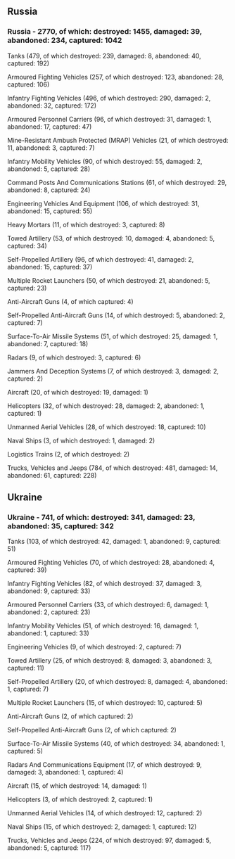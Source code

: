 
 
 ## Russia
 
 ### Russia - 2770, of which: destroyed: 1455, damaged: 39, abandoned: 234, captured: 1042

 

 

 Tanks (479, of which destroyed: 239, damaged: 8, abandoned: 40, captured: 192)

 Armoured Fighting Vehicles (257, of which destroyed: 123, abandoned: 28, captured: 106)

 Infantry Fighting Vehicles (496, of which destroyed: 290, damaged: 2, abandoned: 32, captured: 172)

 Armoured Personnel Carriers (96, of which destroyed: 31, damaged: 1, abandoned: 17, captured: 47)

 Mine-Resistant Ambush Protected (MRAP) Vehicles (21, of which destroyed: 11, abandoned: 3, captured: 7)

 Infantry Mobility Vehicles (90, of which destroyed: 55, damaged: 2, abandoned: 5, captured: 28)

 Command Posts And Communications Stations (61, of which destroyed: 29, abandoned: 8, captured: 24)

 Engineering Vehicles And Equipment (106, of which destroyed: 31, abandoned: 15, captured: 55)

 Heavy Mortars (11, of which destroyed: 3, captured: 8)

 Towed Artillery (53, of which destroyed: 10, damaged: 4, abandoned: 5, captured: 34)

 Self-Propelled Artillery (96, of which destroyed: 41, damaged: 2, abandoned: 15, captured: 37)

 Multiple Rocket Launchers (50, of which destroyed: 21, abandoned: 5, captured: 23)

 Anti-Aircraft Guns (4, of which captured: 4)

 Self-Propelled Anti-Aircraft Guns (14, of which destroyed: 5, abandoned: 2, captured: 7)

 Surface-To-Air Missile Systems (51, of which destroyed: 25, damaged: 1, abandoned: 7, captured: 18)

 Radars (9, of which destroyed: 3, captured: 6)

 Jammers And Deception Systems (7, of which destroyed: 3, damaged: 2, captured: 2)

 Aircraft (20, of which destroyed: 19, damaged: 1)

 Helicopters (32, of which destroyed: 28, damaged: 2, abandoned: 1, captured: 1)

 Unmanned Aerial Vehicles (28, of which destroyed: 18, captured: 10)

 Naval Ships (3, of which destroyed: 1, damaged: 2)

 Logistics Trains (2, of which destroyed: 2)

 Trucks, Vehicles and Jeeps (784, of which destroyed: 481, damaged: 14, abandoned: 61, captured: 228)

 
 
 ## Ukraine
 
 ### Ukraine - 741, of which: destroyed: 341, damaged: 23, abandoned: 35, captured: 342

 

 

 Tanks (103, of which destroyed: 42, damaged: 1, abandoned: 9, captured: 51)

 Armoured Fighting Vehicles (70, of which destroyed: 28, abandoned: 4, captured: 39)

 Infantry Fighting Vehicles (82, of which destroyed: 37, damaged: 3, abandoned: 9, captured: 33)

 Armoured Personnel Carriers (33, of which destroyed: 6, damaged: 1, abandoned: 2, captured: 23)

 Infantry Mobility Vehicles (51, of which destroyed: 16, damaged: 1, abandoned: 1, captured: 33)

 Engineering Vehicles (9, of which destroyed: 2, captured: 7)

 Towed Artillery (25, of which destroyed: 8, damaged: 3, abandoned: 3, captured: 11)

 Self-Propelled Artillery (20, of which destroyed: 8, damaged: 4, abandoned: 1, captured: 7)

 Multiple Rocket Launchers (15, of which destroyed: 10, captured: 5)

 Anti-Aircraft Guns (2, of which captured: 2)

 Self-Propelled Anti-Aircraft Guns (2, of which captured: 2)

 Surface-To-Air Missile Systems (40, of which destroyed: 34, abandoned: 1, captured: 5)

 

 

 Radars And Communications Equipment (17, of which destroyed: 9, damaged: 3, abandoned: 1, captured: 4)

 Aircraft (15, of which destroyed: 14, damaged: 1)

 Helicopters (3, of which destroyed: 2, captured: 1)

 Unmanned Aerial Vehicles (14, of which destroyed: 12, captured: 2)

 Naval Ships (15, of which destroyed: 2, damaged: 1, captured: 12)

 Trucks, Vehicles and Jeeps (224, of which destroyed: 97, damaged: 5, abandoned: 5, captured: 117)

